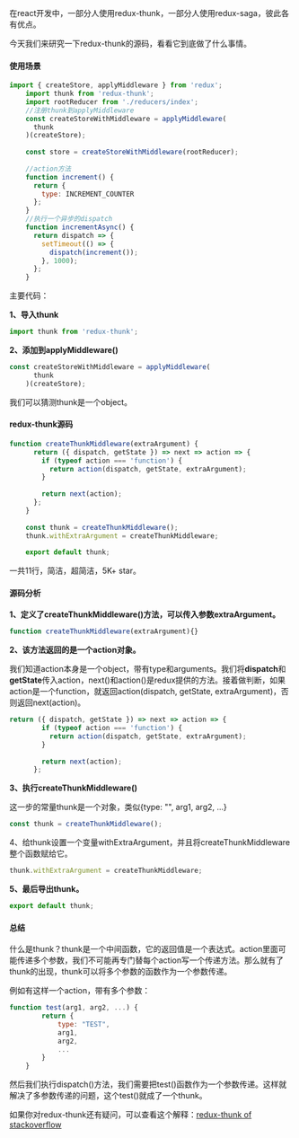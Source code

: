 在react开发中，一部分人使用redux-thunk，一部分人使用redux-saga，彼此各有优点。

今天我们来研究一下redux-thunk的源码，看看它到底做了什么事情。

#### 使用场景

```javascript
import { createStore, applyMiddleware } from 'redux';
    import thunk from 'redux-thunk';
    import rootReducer from './reducers/index';
    //注册thunk到applyMiddleware
    const createStoreWithMiddleware = applyMiddleware(
      thunk
    )(createStore);
    
    const store = createStoreWithMiddleware(rootReducer);
    
    //action方法
    function increment() {
      return {
        type: INCREMENT_COUNTER
      };
    }
    //执行一个异步的dispatch
    function incrementAsync() {
      return dispatch => {
        setTimeout(() => {
          dispatch(increment());
        }, 1000);
      };
    }
```        

主要代码：

**1、导入thunk**

```javascript
import thunk from 'redux-thunk';
```

**2、添加到applyMiddleware()**

```javascript
const createStoreWithMiddleware = applyMiddleware(
      thunk
    )(createStore);
```

我们可以猜测thunk是一个object。

#### redux-thunk源码

```javascript
function createThunkMiddleware(extraArgument) {
      return ({ dispatch, getState }) => next => action => {
        if (typeof action === 'function') {
          return action(dispatch, getState, extraArgument);
        }
    
        return next(action);
      };
    }
    
    const thunk = createThunkMiddleware();
    thunk.withExtraArgument = createThunkMiddleware;
    
    export default thunk;
```

一共11行，简洁，超简洁，5K+ star。

#### 源码分析

**1、定义了createThunkMiddleware()方法，可以传入参数extraArgument。**

```javascript
function createThunkMiddleware(extraArgument){}
```

**2、该方法返回的是一个action对象。**

我们知道action本身是一个object，带有type和arguments。我们将**dispatch**和**getState**传入action，next()和action()是redux提供的方法。接着做判断，如果action是一个function，就返回action(dispatch, getState, extraArgument)，否则返回next(action)。

```javascript
return ({ dispatch, getState }) => next => action => {
        if (typeof action === 'function') {
          return action(dispatch, getState, extraArgument);
        }
    
        return next(action);
      };
```

**3、执行createThunkMiddleware()**

这一步的常量thunk是一个对象，类似{type: "", arg1, arg2, ...}

```javascript
const thunk = createThunkMiddleware();
```

4、给thunk设置一个变量withExtraArgument，并且将createThunkMiddleware整个函数赋给它。

```javascript
thunk.withExtraArgument = createThunkMiddleware;
```

**5、最后导出thunk。**

```javascript
export default thunk;
```

#### 总结

什么是thunk？thunk是一个中间函数，它的返回值是一个表达式。action里面可能传递多个参数，我们不可能再专门替每个action写一个传递方法。那么就有了thunk的出现，thunk可以将多个参数的函数作为一个参数传递。

例如有这样一个action，带有多个参数：

```javascript
function test(arg1, arg2, ...) {
        return {
            type: "TEST",
            arg1,
            arg2,
            ...
        }
    }
```

然后我们执行dispatch()方法，我们需要把test()函数作为一个参数传递。这样就解决了多参数传递的问题，这个test()就成了一个thunk。

如果你对redux-thunk还有疑问，可以查看这个解释：[redux-thunk of stackoverflow][1]


  [1]: https://stackoverflow.com/questions/35411423/how-to-dispatch-a-redux-action-with-a-timeout/35415559#35415559